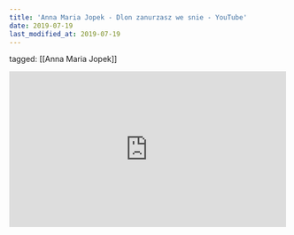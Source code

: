 ```yaml
---
title: 'Anna Maria Jopek - Dlon zanurzasz we snie - YouTube'
date: 2019-07-19
last_modified_at: 2019-07-19
---
```

tagged: [[Anna Maria Jopek]]
<iframe allow="accelerometer; autoplay; clipboard-write; encrypted-media; gyroscope; picture-in-picture" allowfullscreen="" frameborder="0" height="281" id="youtube_iframe" src="https://www.youtube.com/embed/jjr0XRmBgmc?feature=oembed&amp;enablejsapi=1&amp;origin=https://safe.txmblr.com&amp;wmode=opaque" width="500"></iframe>